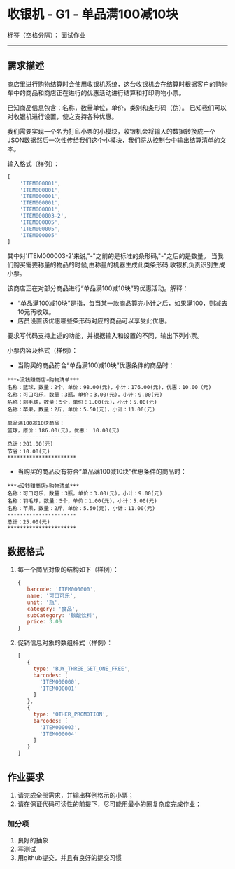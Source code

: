 # 收银机 - G1 - 单品满100减10块

标签（空格分隔）： 面试作业

---

## 需求描述

商店里进行购物结算时会使用收银机系统，这台收银机会在结算时根据客户的购物车中的商品和商店正在进行的优惠活动进行结算和打印购物小票。

已知商品信息包含：名称，数量单位，单价，类别和条形码（伪）。
已知我们可以对收银机进行设置，使之支持各种优惠。


我们需要实现一个名为打印小票的小模块，收银机会将输入的数据转换成一个JSON数据然后一次性传给我们这个小模块，我们将从控制台中输出结算清单的文本。

输入格式（样例）：

```javascript
[
    'ITEM000001',
    'ITEM000001',
    'ITEM000001',
    'ITEM000001',
    'ITEM000001',
    'ITEM000003-2',
    'ITEM000005',
    'ITEM000005',
    'ITEM000005'
]
```

其中对'ITEM000003-2'来说,"-"之前的是标准的条形码,"-"之后的是数量。
当我们购买需要称量的物品的时候,由称量的机器生成此类条形码,收银机负责识别生成小票。


该商店正在对部分商品进行“单品满100减10块”的优惠活动。解释：

- “单品满100减10块”是指，每当某一款商品算完小计之后，如果满100，则减去10元再收取。
- 店员设置该优惠哪些条形码对应的商品可以享受此优惠。

要求写代码支持上述的功能，并根据输入和设置的不同，输出下列小票。

小票内容及格式（样例）：

- 当购买的商品符合“单品满100减10块”优惠条件的商品时：

```
***<没钱赚商店>购物清单***
名称：篮球，数量：2个，单价：98.00(元)，小计：176.00(元)，优惠：10.00（元)
名称：可口可乐，数量：3瓶，单价：3.00(元)，小计：9.00(元)
名称：羽毛球，数量：5个，单价：1.00(元)，小计：5.00(元)
名称：苹果，数量：2斤，单价：5.50(元)，小计：11.00(元)
----------------------
单品满100减10块商品：
篮球，原价：186.00(元)，优惠： 10.00(元)
----------------------
总计：201.00(元)
节省：10.00(元)
**********************
```

- 当购买的商品没有符合“单品满100减10块”优惠条件的商品时：

```
***<没钱赚商店>购物清单***
名称：可口可乐，数量：3瓶，单价：3.00(元)，小计：9.00(元)
名称：羽毛球，数量：5个，单价：1.00(元)，小计：5.00(元)
名称：苹果，数量：2斤，单价：5.50(元)，小计：11.00(元)
----------------------
总计：25.00(元)
**********************
```


## 数据格式


1. 每一个商品对象的结构如下（样例）：

   ```javascript
   {
      barcode: 'ITEM000000',
      name: '可口可乐',
      unit: '瓶',
      category: '食品',
      subCategory: '碳酸饮料',
      price: 3.00
   }
   ```

2. 促销信息对象的数组格式（样例）：

   ```javascript
   [
      {
        type: 'BUY_THREE_GET_ONE_FREE',
        barcodes: [
          'ITEM000000',
          'ITEM000001'
        ]
      },
      {
        type: 'OTHER_PROMOTION',
        barcodes: [
          'ITEM000003',
          'ITEM000004'
        ]
      }
   ]
   ```

## 作业要求

1. 请完成全部需求，并输出样例格示的小票；
2. 请在保证代码可读性的前提下，尽可能用最小的圈复杂度完成作业；


### 加分项

1. 良好的抽象
2. 写测试
3. 用github提交，并且有良好的提交习惯






